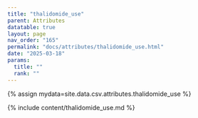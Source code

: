 ```yaml
---
title: "thalidomide_use"
parent: Attributes
datatable: true
layout: page
nav_order: "165"
permalink: "docs/attributes/thalidomide_use.html"
date: "2025-03-18"
params:
  title: ""
  rank: ""
---
```

{% assign mydata=site.data.csv.attributes.thalidomide_use %} 

{% include content/thalidomide_use.md %}
